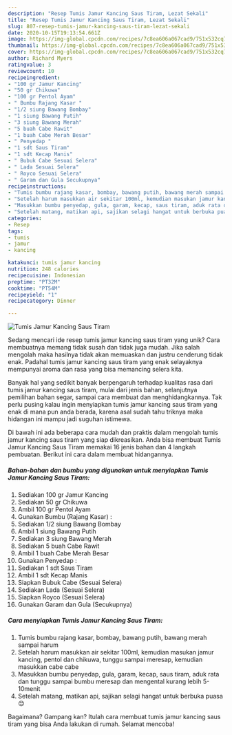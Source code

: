 ```yaml
---
description: "Resep Tumis Jamur Kancing Saus Tiram, Lezat Sekali"
title: "Resep Tumis Jamur Kancing Saus Tiram, Lezat Sekali"
slug: 807-resep-tumis-jamur-kancing-saus-tiram-lezat-sekali
date: 2020-10-15T19:13:54.661Z
image: https://img-global.cpcdn.com/recipes/7c8ea606a067cad9/751x532cq70/tumis-jamur-kancing-saus-tiram-foto-resep-utama.jpg
thumbnail: https://img-global.cpcdn.com/recipes/7c8ea606a067cad9/751x532cq70/tumis-jamur-kancing-saus-tiram-foto-resep-utama.jpg
cover: https://img-global.cpcdn.com/recipes/7c8ea606a067cad9/751x532cq70/tumis-jamur-kancing-saus-tiram-foto-resep-utama.jpg
author: Richard Myers
ratingvalue: 3
reviewcount: 10
recipeingredient:
- "100 gr Jamur Kancing"
- "50 gr Chikuwa"
- "100 gr Pentol Ayam"
- " Bumbu Rajang Kasar "
- "1/2 siung Bawang Bombay"
- "1 siung Bawang Putih"
- "3 siung Bawang Merah"
- "5 buah Cabe Rawit"
- "1 buah Cabe Merah Besar"
- " Penyedap "
- "1 sdt Saus Tiram"
- "1 sdt Kecap Manis"
- " Bubuk Cabe Sesuai Selera"
- " Lada Sesuai Selera"
- " Royco Sesuai Selera"
- " Garam dan Gula Secukupnya"
recipeinstructions:
- "Tumis bumbu rajang kasar, bombay, bawang putih, bawang merah sampai harum"
- "Setelah harum masukkan air sekitar 100ml, kemudian masukan jamur kancing, pentol dan chikuwa, tunggu sampai meresap, kemudian masukkan cabe cabe"
- "Masukkan bumbu penyedap, gula, garam, kecap, saus tiram, aduk rata dan tunggu sampai bumbu meresap dan mengental kurang lebih 5-10menit"
- "Setelah matang, matikan api, sajikan selagi hangat untuk berbuka puasa😊"
categories:
- Resep
tags:
- tumis
- jamur
- kancing

katakunci: tumis jamur kancing 
nutrition: 248 calories
recipecuisine: Indonesian
preptime: "PT32M"
cooktime: "PT54M"
recipeyield: "1"
recipecategory: Dinner

---
```



![Tumis Jamur Kancing Saus Tiram](https://img-global.cpcdn.com/recipes/7c8ea606a067cad9/751x532cq70/tumis-jamur-kancing-saus-tiram-foto-resep-utama.jpg)

Sedang mencari ide resep tumis jamur kancing saus tiram yang unik? Cara membuatnya memang tidak susah dan tidak juga mudah. Jika salah mengolah maka hasilnya tidak akan memuaskan dan justru cenderung tidak enak. Padahal tumis jamur kancing saus tiram yang enak selayaknya mempunyai aroma dan rasa yang bisa memancing selera kita.

Banyak hal yang sedikit banyak berpengaruh terhadap kualitas rasa dari tumis jamur kancing saus tiram, mulai dari jenis bahan, selanjutnya pemilihan bahan segar, sampai cara membuat dan menghidangkannya. Tak perlu pusing kalau ingin menyiapkan tumis jamur kancing saus tiram yang enak di mana pun anda berada, karena asal sudah tahu triknya maka hidangan ini mampu jadi suguhan istimewa.




Di bawah ini ada beberapa cara mudah dan praktis dalam mengolah tumis jamur kancing saus tiram yang siap dikreasikan. Anda bisa membuat Tumis Jamur Kancing Saus Tiram memakai 16 jenis bahan dan 4 langkah pembuatan. Berikut ini cara dalam membuat hidangannya.

<!--inarticleads1-->

##### Bahan-bahan dan bumbu yang digunakan untuk menyiapkan Tumis Jamur Kancing Saus Tiram:

1. Sediakan 100 gr Jamur Kancing
1. Sediakan 50 gr Chikuwa
1. Ambil 100 gr Pentol Ayam
1. Gunakan  Bumbu (Rajang Kasar) :
1. Sediakan 1/2 siung Bawang Bombay
1. Ambil 1 siung Bawang Putih
1. Sediakan 3 siung Bawang Merah
1. Sediakan 5 buah Cabe Rawit
1. Ambil 1 buah Cabe Merah Besar
1. Gunakan  Penyedap :
1. Sediakan 1 sdt Saus Tiram
1. Ambil 1 sdt Kecap Manis
1. Siapkan  Bubuk Cabe (Sesuai Selera)
1. Sediakan  Lada (Sesuai Selera)
1. Siapkan  Royco (Sesuai Selera)
1. Gunakan  Garam dan Gula (Secukupnya)




<!--inarticleads2-->

##### Cara menyiapkan Tumis Jamur Kancing Saus Tiram:

1. Tumis bumbu rajang kasar, bombay, bawang putih, bawang merah sampai harum
1. Setelah harum masukkan air sekitar 100ml, kemudian masukan jamur kancing, pentol dan chikuwa, tunggu sampai meresap, kemudian masukkan cabe cabe
1. Masukkan bumbu penyedap, gula, garam, kecap, saus tiram, aduk rata dan tunggu sampai bumbu meresap dan mengental kurang lebih 5-10menit
1. Setelah matang, matikan api, sajikan selagi hangat untuk berbuka puasa😊




Bagaimana? Gampang kan? Itulah cara membuat tumis jamur kancing saus tiram yang bisa Anda lakukan di rumah. Selamat mencoba!
